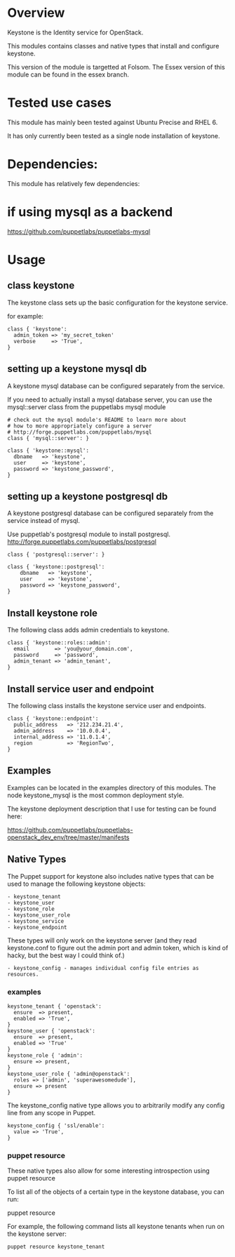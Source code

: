 # Overview #

Keystone is the Identity service for OpenStack.

This modules contains classes and native types that install and configure keystone.

This version of the module is targetted at Folsom.
The Essex version of this module can be found in the essex branch.

# Tested use cases #

This module has mainly been tested against Ubuntu Precise and RHEL 6.

It has only currently been tested as a single node installation of keystone.


# Dependencies: #

This module has relatively few dependencies:

  # if using mysql as a backend
  https://github.com/puppetlabs/puppetlabs-mysql

# Usage #

## class keystone ##

The keystone class sets up the basic configuration for the keystone service.

for example:

    class { 'keystone':
      admin_token => 'my_secret_token'
      verbose     => 'True',
    }

## setting up a keystone mysql db ##

  A keystone mysql database can be configured separately from
  the service.

  If you need to actually install a mysql database server, you can use
  the mysql::server class from the puppetlabs mysql module

    # check out the mysql module's README to learn more about
    # how to more appropriately configure a server
    # http://forge.puppetlabs.com/puppetlabs/mysql
    class { 'mysql::server': }

    class { 'keystone::mysql':
      dbname   => 'keystone',
      user     => 'keystone',
      password => 'keystone_password',
    }

## setting up a keystone postgresql db ##

  A keystone postgresql database can be configured separately from
  the service instead of mysql.

  Use puppetlab's postgresql module to install postgresql.
  http://forge.puppetlabs.com/puppetlabs/postgresql

    class { 'postgresql::server': }

    class { 'keystone::postgresql':
        dbname   => 'keystone',
        user     => 'keystone',
        password => 'keystone_password',
    }

## Install keystone role ##

  The following class adds admin credentials to keystone.

    class { 'keystone::roles::admin':
      email        => 'you@your_domain.com',
      password     => 'password',
      admin_tenant => 'admin_tenant',
    }

## Install service user and endpoint ##

  The following class installs the keystone service user and endpoints.

    class { 'keystone::endpoint':
      public_address   => '212.234.21.4',
      admin_address    => '10.0.0.4',
      internal_address => '11.0.1.4',
      region           => 'RegionTwo',
    }

## Examples

Examples can be located in the examples directory of this modules. The node keystone_mysql is the most common deployment style.

The keystone deployment description that I use for testing can be found here:

https://github.com/puppetlabs/puppetlabs-openstack_dev_env/tree/master/manifests

## Native Types ##

  The Puppet support for keystone also includes native types that can be
  used to manage the following keystone objects:

    - keystone_tenant
    - keystone_user
    - keystone_role
    - keystone_user_role
    - keystone_service
    - keystone_endpoint

  These types will only work on the keystone server (and they read keystone.conf
  to figure out the admin port and admin token, which is kind of hacky, but the best
  way I could think of.)

    - keystone_config - manages individual config file entries as resources.

### examples ###

    keystone_tenant { 'openstack':
      ensure  => present,
      enabled => 'True',
    }
    keystone_user { 'openstack':
      ensure  => present,
      enabled => 'True'
    }
    keystone_role { 'admin':
      ensure => present,
    }
    keystone_user_role { 'admin@openstack':
      roles => ['admin', 'superawesomedude'],
      ensure => present
    }

  The keystone_config native type allows you to arbitrarily modify any config line
  from any scope in Puppet.

    keystone_config { 'ssl/enable':
      value => 'True',
    }

### puppet resource ###

These native types also allow for some interesting introspection using puppet resource

To list all of the objects of a certain type in the keystone database, you can run:

  puppet resource <type>

For example, the following command lists all keystone tenants when run on the keystone server:

    puppet resource keystone_tenant

